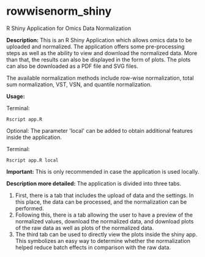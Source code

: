 # rowwisenorm_shiny
R Shiny Application for Omics Data Normalization 

**Description:**
This is an R Shiny Application which allows omics data to be uploaded and normalized. The application offers some pre-processing steps as well as the ability to view and download the normalized data. More than that, the results can also be displayed in the form of plots. The plots can also be downloaded as a PDF file and SVG files.

The available normalization methods include row-wise normalization, total sum normalization, VST, VSN, and quantile normalization.

**Usage:**

Terminal:
```
Rscript app.R 
```

Optional: The parameter 'local' can be added to obtain additional features inside the application.

Terminal:
```
Rscript app.R local 
```

**Important:** This is only recommended in case the application is used locally.

**Description more detailed:**
The application is divided into three tabs.
1. First, there is a tab that includes the upload of data and the settings. In this place, the data can be processed, and the normalization can be performed. 
2. Following this, there is a tab allowing the user to have a preview of the normalized values, download the normalized data, and download plots of the raw data as well as plots of the normalized data. 
3. The third tab can be used to directly view the plots inside the shiny app. This symbolizes an easy way to determine whether the normalization helped reduce batch effects in comparison with the raw data.
